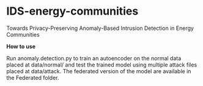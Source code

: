 # IDS-energy-communities
Towards Privacy-Preserving Anomaly-Based Intrusion Detection in Energy Communities

**How to use**

Run anomaly.detection.py to train an autoencoder on the normal data placed at data/normal/ and test the trained model using multiple attack files placed at data/attack. The federated version of the model are available in the Federated folder. 
